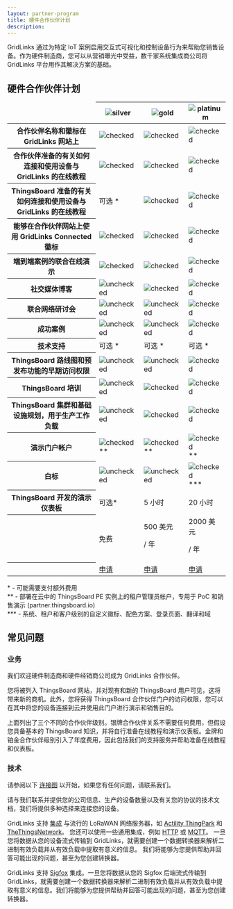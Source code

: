 ```yaml
---
layout: partner-program
title: 硬件合作伙伴计划
description:
---
```


<div id="background">
<div class="main"></div>
</div>

<div id="partner-intro">
    <p>
        GridLinks 通过为特定 IoT 案例启用交互式可视化和控制设备行为来帮助您销售设备。作为硬件制造商，您可以从营销曝光中受益，数千家系统集成商公司将 GridLinks 平台用作其解决方案的基础。
    </p>
</div>


<section id="partners-matrix">
	<main>
    <div id="backg-partners-matrix">
    <div class="silver"><div class="coln"><div class="head"></div></div></div>
    <div class="gold"><div class="coln"><div class="head"></div></div></div>
    <div class="platinum"><div class="coln"><div class="head"></div></div></div>
    </div>
	<h2>硬件合作伙伴计划</h2>
	<table>
            <thead>
                <tr>
                    <td></td>
                    <th><img src="/images/partners/silver-partner.svg" alt="silver"></th>
                    <th><img src="/images/partners/gold-partner.svg" alt="gold"></th>
                    <th><img src="/images/partners/platinum-partner.svg" alt="platinum"></th>
                </tr>
            </thead>
            <tbody>
                <tr>
                    <th>合作伙伴名称和徽标在 GridLinks 网站上</th>
                    <td><img src="/images/pe/checked.svg" alt="checked"></td>
                    <td><img src="/images/pe/checked.svg" alt="checked"></td>
                    <td><img src="/images/pe/checked.svg" alt="checked"></td>
                </tr>
                <tr>
                    <th>合作伙伴准备的有关如何连接和使用设备与 GridLinks 的在线教程</th>
                    <td><img src="/images/pe/checked.svg" alt="checked"></td>
                    <td><img src="/images/pe/checked.svg" alt="checked"></td>
                    <td><img src="/images/pe/checked.svg" alt="checked"></td>
                </tr>
                <tr>
                    <th>ThingsBoard 准备的有关如何连接和使用设备与 GridLinks 的在线教程</th>
                    <td>可选 *</td>
                    <td><img src="/images/pe/checked.svg" alt="checked"></td>
                    <td><img src="/images/pe/checked.svg" alt="checked"></td>
                </tr>
                <tr>
                    <th>能够在合作伙伴网站上使用 GridLinks Connected 徽标</th>
                    <td><img src="/images/pe/checked.svg" alt="checked"></td>
                    <td><img src="/images/pe/checked.svg" alt="checked"></td>
                    <td><img src="/images/pe/checked.svg" alt="checked"></td>
                </tr>
                <tr>
                    <th>端到端案例的联合在线演示</th>
                    <td><img src="/images/pe/checked.svg" alt="checked"></td>
                    <td><img src="/images/pe/checked.svg" alt="checked"></td>
                    <td><img src="/images/pe/checked.svg" alt="checked"></td>
                </tr>
                <tr>
                    <th>社交媒体博客</th>
                    <td><img src="/images/pe/unchecked.svg" alt="unchecked"></td>
                    <td><img src="/images/pe/checked.svg" alt="checked"></td>
                    <td><img src="/images/pe/checked.svg" alt="checked"></td>
                </tr>
                <tr>
                    <th>联合网络研讨会</th>
                    <td><img src="/images/pe/unchecked.svg" alt="unchecked"></td>
                    <td><img src="/images/pe/unchecked.svg" alt="unchecked"></td>
                    <td><img src="/images/pe/checked.svg" alt="checked"></td>
                </tr>
                <tr>
                    <th>成功案例</th>
                    <td><img src="/images/pe/unchecked.svg" alt="unchecked"></td>
                    <td><img src="/images/pe/unchecked.svg" alt="unchecked"></td>
                    <td><img src="/images/pe/checked.svg" alt="checked"></td>
                </tr>
                <tr>
                    <th>技术支持</th>
                    <td>可选 *</td>
                    <td>可选 *</td>
                    <td>可选 *</td>
                </tr>
                <tr>
                    <th>ThingsBoard 路线图和预发布功能的早期访问权限</th>
                    <td><img src="/images/pe/unchecked.svg" alt="unchecked"></td>
                    <td><img src="/images/pe/checked.svg" alt="unchecked"></td>
                    <td><img src="/images/pe/checked.svg" alt="checked"></td>
                </tr>      
                <tr>
                    <th>ThingsBoard 培训</th>
                    <td><img src="/images/pe/unchecked.svg" alt="unchecked"></td>
                    <td><img src="/images/pe/checked.svg" alt="checked"></td>
                    <td><img src="/images/pe/checked.svg" alt="checked"></td>
                </tr>    
                <tr>
                    <th>ThingsBoard 集群和基础设施规划，用于生产工作负载</th>
                    <td><img src="/images/pe/unchecked.svg" alt="unchecked"></td>
                    <td><img src="/images/pe/checked.svg" alt="checked"></td>
                    <td><img src="/images/pe/checked.svg" alt="checked"></td>
                </tr>
                <tr>
                    <th>演示门户帐户</th>
                    <td><img src="/images/pe/checked.svg" alt="checked">**</td>
                    <td><img src="/images/pe/checked.svg" alt="checked">**</td>
                    <td><img src="/images/pe/checked.svg" alt="checked">**</td>
                </tr>
                <tr>
                    <th>白标</th>
                    <td><img src="/images/pe/unchecked.svg" alt="unchecked"></td>
                    <td><img src="/images/pe/unchecked.svg" alt="unchecked"></td>
                    <td><img src="/images/pe/checked.svg" alt="checked">***</td>
                </tr>
                <tr>
                    <th>ThingsBoard 开发的演示仪表板</th>
                    <td>可选*</td>
                    <td>5 小时</td>
                    <td>20 小时</td>
                </tr>
                <tr class="table-price">
                    <th> </th>
                    <td>免费</td>
                    <td>500 美元 <p class="period">/ 年</p></td>
                    <td>2000 美元 <p class="period">/ 年</p></td>
                </tr>
                <tr>
                    <th> </th>
                    <td><a href="/partners/hardware/apply/?program=silver" class="button">申请</a></td>
                    <td><a href="/partners/hardware/apply/?program=gold" class="button">申请</a></td>
                    <td><a href="/partners/hardware/apply/?program=platinum" class="button">申请</a></td>
                </tr>
            </tbody>
    </table>
        <p class="table-description">
            * - 可能需要支付额外费用
            <br>** - 部署在云中的 ThingsBoard PE 实例上的租户管理员帐户，专用于 PoC 和销售演示 (partner.thingsboard.io)
            <br>*** - 系统、租户和客户级别的自定义徽标、配色方案、登录页面、翻译和域
        </p>
	</main>
</section>


<div class="container faq-content">
    <h2 id="faq" class="text-center">常见问题</h2>
    <div class="pi-accordion">
        <h3>业务</h3>
        <div class="item" data-tag="h4" data-title="谁有资格成为硬件合作伙伴？">
            <div class="container">
                <p>
                    我们欢迎硬件制造商和硬件经销商公司成为 GridLinks 合作伙伴。
                </p>
            </div>
        </div>
        <div class="item" data-tag="h4" data-title="我为什么要成为硬件合作伙伴？">
            <div class="container">
                <p>
                  您将被列入 ThingsBoard 网站，并对现有和新的 ThingsBoard 用户可见，这将带来新的商机。此外，您将获得 ThingsBoard 合作伙伴门户的访问权限，您可以在其中将您的设备连接到云并使用此门户进行演示和销售目的。
                </p>
            </div>
        </div>
        <div class="item" data-tag="h4" data-title="成为硬件合作伙伴是否需要费用？">
            <div class="container">
                <p>
                    上面列出了三个不同的合作伙伴级别。银牌合作伙伴关系不需要任何费用，但假设您具备基本的 ThingsBoard 知识，并将自行准备在线教程和演示仪表板。金牌和铂金合作伙伴级别引入了年度费用，因此包括我们的支持服务并帮助准备在线教程和仪表板。
                </p>
            </div>
        </div>
        <h3>技术</h3>
        <div class="item" data-tag="h4" data-title="如何启用免费试用？">
            <div class="container">
                <p>
                    请参阅以下 <a href="/docs/getting-started-guides/connectivity/" target="blank">连接图</a> 以开始，如果您有任何问题，请联系我们。
                </p>
            </div>
        </div>
        <div class="item" data-tag="h4" data-title="如果我的设备使用基于 TCP 或 UDP 的自定义协议而不是 HTTP 或 MQTT，该怎么办？">
            <div class="container">
                <p>
                    请与我们联系并提供您的公司信息、生产的设备数量以及有关您的协议的技术文档，我们将提供多种选择来连接您的设备。
                </p>
            </div>
        </div>
        <div class="item" data-tag="h4" data-title="如何连接我的 LoRaWAN 设备？">
            <div class="container">
                <p>
                    GridLinks 支持 <a href="/docs/user-guide/integrations/" target="blank">集成</a> 与流行的 LoRaWAN 网络服务器，如 <a href="/docs/user-guide/integrations/thingpark/" target="blank">Actility ThingPark</a> 和 <a href="/docs/user-guide/integrations/ttn/" target="blank">TheThingsNetwork</a>。
                    您还可以使用一些通用集成，例如 <a href="/docs/user-guide/integrations/http/" target="blank">HTTP</a> 或 <a href="/docs/user-guide/integrations/mqtt/" target="blank">MQTT</a>。
                    一旦您将数据从您的设备流式传输到 GridLinks，就需要创建一个数据转换器来解析二进制有效负载并从有效负载中提取有意义的信息。
                    我们将能够为您提供帮助并回答可能出现的问题，甚至为您创建转换器。
                </p>
            </div>
        </div>
        <div class="item" data-tag="h4" data-title="如何连接我的 Sigfox 设备？">
            <div class="container">
                <p>
                    GridLinks 支持 <a href="/docs/user-guide/integrations/sigfox/" target="blank">Sigfox</a> 集成。一旦您将数据从您的 Sigfox 后端流式传输到 GridLinks，就需要创建一个数据转换器来解析二进制有效负载并从有效负载中提取有意义的信息。我们将能够为您提供帮助并回答可能出现的问题，甚至为您创建转换器。
                </p>
            </div>
        </div>
    </div>
</div>